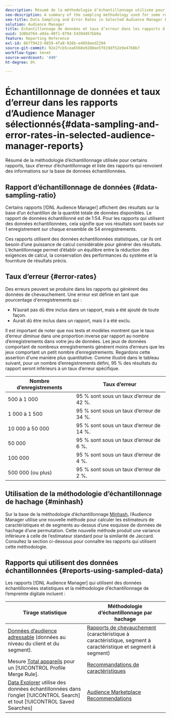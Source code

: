 ```yaml
---
description: Résumé de la méthodologie d’échantillonnage utilisée pour certains rapports, taux d’erreur d’échantillonnage et liste des rapports qui renvoient des informations sur la base de données échantillonnées.
seo-description: A summary of the sampling methodology used for some reports, sampling error rates, and a list of reports that return information based on sampled data.
seo-title: Data Sampling and Error Rates in Selected Audience Manager Reports
solution: Audience Manager
title: Échantillonnage de données et taux d’erreur dans les rapports d’Audience Manager sélectionnés
uuid: 3d8bd764-a9da-40f1-8794-54304457bb9a
feature: Reporting Reference
exl-id: 0b7f9423-0859-4fa8-926b-e4858eed2294
source-git-commit: 92e2fcb5cea6560e9288ee5f819df52e9e4768b7
workflow-type: tm+mt
source-wordcount: '449'
ht-degree: 0%

---
```


# Échantillonnage de données et taux d’erreur dans les rapports d’Audience Manager sélectionnés{#data-sampling-and-error-rates-in-selected-audience-manager-reports}

Résumé de la méthodologie d’échantillonnage utilisée pour certains rapports, taux d’erreur d’échantillonnage et liste des rapports qui renvoient des informations sur la base de données échantillonnées.

## Rapport d’échantillonnage de données {#data-sampling-ratio}

Certains rapports [!DNL Audience Manager] affichent des résultats sur la base d’un échantillon de la quantité totale de données disponibles. Le rapport de données échantillonné est de 1:54. Pour les rapports qui utilisent des données échantillonnées, cela signifie que vos résultats sont basés sur 1 enregistrement sur chaque ensemble de 54 enregistrements.

Ces rapports utilisent des données échantillonnées statistiques, car ils ont besoin d’une puissance de calcul considérable pour générer des résultats. L’échantillonnage permet d’établir un équilibre entre la réduction des exigences de calcul, la conservation des performances du système et la fourniture de résultats précis.

<!--

## Minimum Requirements {#minimum-requirements}

>[!NOTE]
>
>The minimum requirements listed below apply to Overlap reports only.

Overlap reports ([trait-to-trait](/help/using/reporting/dynamic-reports/trait-trait-overlap-report.md), [segment-to-trait](/help/using/reporting/dynamic-reports/segment-trait-overlap-report.md), and [segment-to-segment](/help/using/reporting/dynamic-reports/segment-segment-overlap-report.md)) exclude traits and segments when they do not meet the minimum unique visitor requirements. These minimum requirements are as follows:

* Traits: 28,000 [unique trait realizations](/help/using/features/traits/trait-and-segment-qualification-reference).
* Segments: 70,000 real-time users over a 14-day period.

-->

## Taux d’erreur {#error-rates}

Des erreurs peuvent se produire dans les rapports qui génèrent des données de chevauchement. Une erreur est définie en tant que pourcentage d&#39;enregistrements qui :

* N’aurait pas dû être inclus dans un rapport, mais a été ajouté de toute façon.
* Aurait dû être inclus dans un rapport, mais il a été exclu.

Il est important de noter que nos tests et modèles montrent que le taux d’erreur *diminue* dans une proportion inverse par rapport au nombre d’enregistrements dans votre jeu de données. Les jeux de données comportant de nombreux enregistrements génèrent moins d’erreurs que les jeux comportant un petit nombre d’enregistrements. Regardons cette assertion d&#39;une manière plus quantitative. Comme illustré dans le tableau suivant, pour un nombre d’enregistrements défini, 95 % des résultats du rapport seront inférieurs à un taux d’erreur spécifique.

| Nombre d’enregistrements | Taux d’erreur |
|--- |--- |
| 500 à 1 000 | 95 % sont sous un taux d’erreur de 42 %. |
| 1 000 à 1 500 | 95 % sont sous un taux d’erreur de 34 %. |
| 10 000 à 50 000 | 95 % sont sous un taux d’erreur de 14 %. |
| 50 000 | 95 % sont sous un taux d’erreur de 6 %. |
| 100 000 | 95 % sont sous un taux d’erreur de 4 %. |
| 500 000 (ou plus) | 95 % sont sous un taux d’erreur de 2 %. |

## Utilisation de la méthodologie d’échantillonnage de hachage {#minhash}

Sur la base de la méthodologie d’échantillonnage [Minhash](https://en.wikipedia.org/wiki/MinHash), l’Audience Manager utilise une nouvelle méthode pour calculer les estimateurs de caractéristiques et de segments au-dessus d’une esquisse de données de hachage d’une permutation. Cette nouvelle méthode produit une variance inférieure à celle de l’estimateur standard pour la similarité de Jaccard. Consultez la section ci-dessous pour connaître les rapports qui utilisent cette méthodologie.

<!--

Some Audience Manager reports use the minhash sampling methodology to compute trait and segment overlaps and similarity scores. Audience Manager calculates the [!UICONTROL Trait Similarity Score] between two traits by computing the intersection and union in terms of the number of [!UICONTROL Unique User IDs] (UUIDs) and then divides the two. For two traits A and B, the calculation looks like this:

![jaccard-similarity](/help/using/features/segments/assets/jaccard_similarity.png)

-->

## Rapports qui utilisent des données échantillonnées {#reports-using-sampled-data}

Les rapports [!DNL Audience Manager] qui utilisent des données échantillonnées statistiques et la méthodologie d’échantillonnage de l’empreinte digitale incluent :

<!--

* [Overlap reports](../reporting/dynamic-reports/dynamic-reports.md#interactive-and-overlap-reports) (trait-to-trait, segment-to-trait, and segment-to-segment).
* [Addressable Audience](../features/addressable-audiences.md) data (customer- and segment-level data). 
* The [Total Devices](../features/profile-merge-rules/profile-link-metrics.md#merge-rule-metrics) metric for a [!UICONTROL Profile Merge Rule].
* [Data Explorer](../features/data-explorer/data-explorer-signals-search/data-explorer-search-pairs.md) uses sampled data in the [!UICONTROL Search] tab and any [!UICONTROL Saved Searches].

Reports that use Minhash sampling methodology:

-->

| Tirage statistique | Méthodologie d’échantillonnage par hachage |
|--- |--- |
| [Données d’audience adressable](../features/addressable-audiences.md) (données au niveau du client et du segment). | [Rapports de chevauchement](../reporting/dynamic-reports/dynamic-reports.md#interactive-and-overlap-reports) (caractéristique à caractéristique, segment à caractéristique et segment à segment) |
| Mesure [Total appareils](../features/profile-merge-rules/profile-link-metrics.md#merge-rule-metrics) pour un [!UICONTROL Profile Merge Rule]. | [Recommandations de caractéristiques](/help/using/features/segments/trait-recommendations.md) |
| [Data Explorer](../features/data-explorer/data-explorer-signals-search/data-explorer-search-pairs.md) utilise des données échantillonnées dans l’onglet [!UICONTROL Search] et tout [!UICONTROL Saved Searches] | [Audience Marketplace Recommendations](/help/using/features/audience-marketplace/marketplace-data-buyers/marketplace-data-buyers.md#finding-similar-traits) |
